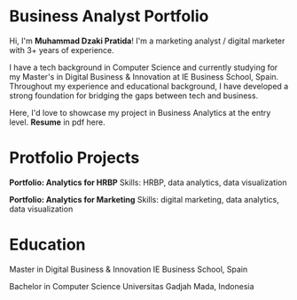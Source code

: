 # Business Analyst Portfolio

Hi, I'm **Muhammad Dzaki Pratida**! I'm a marketing analyst / digital marketer with 3+ years of experience. 

I have a tech background in Computer Science and currently studying for my Master's in Digital Business & Innovation at IE Business School, Spain. Throughout my experience and educational background, I have developed a strong foundation for bridging the gaps between tech and business.

Here, I'd love to showcase my project in Business Analytics at the entry level.
**Resume** in pdf here.

# Protfolio Projects

**Portfolio: Analytics for HRBP**
Skills: HRBP, data analytics, data visualization

**Portfolio: Analytics for Marketing**
Skills: digital marketing, data analytics, data visualization

# Education

Master in Digital Business & Innovation
IE Business School, Spain

Bachelor in Computer Science
Universitas Gadjah Mada, Indonesia

